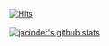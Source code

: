 <!--
**jacinder/jacinder** is a ✨ _special_ ✨ repository because its `README.md` (this file) appears on your GitHub profile.

Here are some ideas to get you started:

- 🔭 I’m currently working on ...
- 🌱 I’m currently learning ...
- 👯 I’m looking to collaborate on ...
- 🤔 I’m looking for help with ...
- 💬 Ask me about ...
- 📫 How to reach me: ...
- 😄 Pronouns: ...
- ⚡ Fun fact: ...
-->
[![Hits](https://hits.seeyoufarm.com/api/count/incr/badge.svg?url=https%3A%2F%2Fgithub.com%2Fjacinder&count_bg=%23E77FBB&title_bg=%23335784&icon=&icon_color=%23E7E7E7&title=hits&edge_flat=false)](https://hits.seeyoufarm.com)<br>  
[![jacinder's github stats](https://github-readme-stats.vercel.app/api?username=jacinder)](https://github.com/anuraghazra/github-readme-stats)
